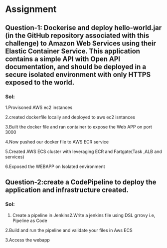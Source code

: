 # Assignment

 ## Question-1: Dockerise and deploy hello-world.jar (in the GitHub repository associated with this challenge) to Amazon Web Services using their Elastic Container Service. This application contains a simple API with Open API documentation, and should be deployed in a secure isolated environment with only HTTPS exposed to the world.

 ### Sol:
 
 1.Provisoned AWS ec2 instances 
 
 2.created dockerfile locally and deployed to aws ec2 isntances 
 
 3.Built the docker file and ran container to expose the Web APP on port 3000
 
 4.Now pushed our docker file to AWS ECR service
 
 5.Created AWS ECS cluster with leveraging ECR and Fartgate(Task ,ALB and services)
 
 6.Exposed the WEBAPP on Isolated environment 

 
 
 
 ## Question-2:create a CodePipeline to deploy the application and infrastructure created.
 
 ### Sol:
 
  1. Create a pipeline in Jenkins2.Write a jenkins file using DSL grrovy i.e, Pipeline as Code

  2.Build  and run the pipeline and validate your files in Aws ECS
 
  3.Access the webapp
